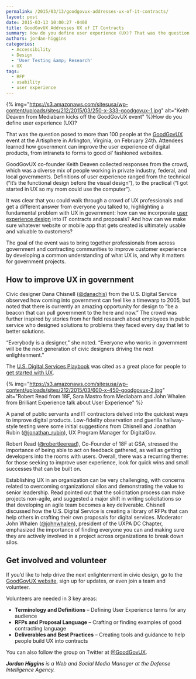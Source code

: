 ```yaml
---
permalink: /2015/03/13/goodgovux-addresses-ux-of-it-contracts/
layout: post
date: 2015-03-13 10:00:27 -0400
title: GoodGovUX Addresses UX of IT Contracts
summary: How do you define user experience (UX)? That was the question posed to more than 100 people at the GoodGovUX event at the Artisphere in Arlington, Virginia, on February 24th. Attendees learned how government can improve the user experience of digital products, from intranets
authors: jordan-higgins
categories:
  - Accessibility
  - Design
  - 'User Testing &amp; Research'
  - UX
tags:
  - RFP
  - usability
  - user experience
---
```


{% img="https://s3.amazonaws.com/sitesusa/wp-content/uploads/sites/212/2015/03/250-x-333-goodgovux-1.jpg" alt="Keith Deaven from Mediabarn kicks off the GoodGovUX event" %}How do you define user experience (UX)?

That was the question posed to more than 100 people at the [GoodGovUX](http://goodgovux.com/) event at the Artisphere in Arlington, Virginia, on February 24th. Attendees learned how government can improve the user experience of digital products, from intranets to forms to good ol’ fashioned websites.

GoodGovUX co-founder Keith Deaven collected responses from the crowd, which was a diverse mix of people working in private industry, federal, and local governments. Definitions of user experience ranged from the technical (“it’s the functional design before the visual design”), to the practical (“I got started in UX so my mom could use the computer”).

It was clear that you could walk through a crowd of UX professionals and get a different answer from everyone you talked to, highlighting a fundamental problem with UX in government: how can we incorporate [user experience design](https://www.WHATEVER/category/ux/design/) into IT contracts and proposals? And how can we make sure whatever website or mobile app that gets created is ultimately usable and valuable to customers?

The goal of the event was to bring together professionals from across government and contracting communities to improve customer experience by developing a common understanding of what UX is, and why it matters for government projects.

## How to improve UX in government

Civic designer Dana Chisnell ([@danachis](https://twitter.com/danachis)) from the U.S. Digital Service observed how coming into government can feel like a timewarp to 2005, but noted that there is currently an amazing opportunity for design to “be a beacon that can pull government to the here and now.” The crowd was further inspired by stories from her field research about employees in public service who designed solutions to problems they faced every day that let to better solutions.

“Everybody is a designer,” she noted. “Everyone who works in government will be the next generation of civic designers driving the next enlightenment.”

The [U.S. Digital Services Playbook](https://playbook.cio.gov/) was cited as a great place for people to [get started with UX](https://www.WHATEVER/resources/digitalgov-user-experience-program/digitalgov-user-experience-program-usability-starter-kit/).

{% img="https://s3.amazonaws.com/sitesusa/wp-content/uploads/sites/212/2015/03/600-x-450-goodgovux-2.jpg" alt="Robert Read from 18F, Sara Mastro from Mediabarn and John Whalen from Brilliant Experience talk about User Experience" %}

A panel of public servants and IT contractors delved into the quickest ways to improve digital products. Low-fidelity observation and guerilla hallway-style testing were some initial suggestions from Chisnell and Jonathan Rubin ([@jonathan_rubin](https://twitter.com/jonathan_rubin)), UX Program Manager for DigitalGov.

Robert Read ([@robertleeread](https://twitter.com/robertleeread)), Co-Founder of 18F at GSA, stressed the importance of being able to act on feedback gathered, as well as getting developers into the rooms with users. Overall, there was a recurring theme: for those seeking to improve user experience, look for quick wins and small successes that can be built on.

Establishing UX in an organization can be very challenging, with concerns related to overcoming organizational silos and demonstrating the value to senior leadership. Read pointed out that the solicitation process can make projects non-agile, and suggested a major shift in writing solicitations so that developing an agile team becomes a key deliverable. Chisnell discussed how the U.S. Digital Service is creating a library of RFPs that can help others in crafting their own proposals for digital services. Moderator John Whalen ([@johnwhalen](https://twitter.com/johnwhalen)), president of the UXPA DC Chapter, emphasized the importance of finding everyone you can and making sure they are actively involved in a project across organizations to break down silos.

## Get involved and volunteer

If you’d like to help drive the next enlightenment in civic design, go to the [GoodGovUX website](http://goodgovux.com/), sign up for updates, or even join a team and volunteer.

Volunteers are needed in 3 key areas:

  * **Terminology and Definitions** &#8211; Defining User Experience terms for any audience
  * **RFPs and Proposal Language** &#8211; Crafting or finding examples of good contracting language
  * **Deliverables and Best Practices** &#8211; Creating tools and guidance to help people build UX into contracts

You can also follow the group on Twitter at [@GoodGovUX](https://twitter.com/GoodGovUX).

_**Jordan Higgins** is a Web and Social Media Manager at the Defense Intelligence Agency._